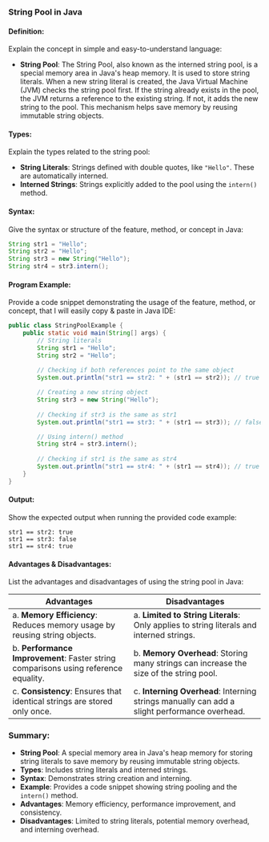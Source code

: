 ### String Pool in Java

#### Definition:
Explain the concept in simple and easy-to-understand language:
- **String Pool**: The String Pool, also known as the interned string pool, is a special memory area in Java's heap memory. It is used to store string literals. When a new string literal is created, the Java Virtual Machine (JVM) checks the string pool first. If the string already exists in the pool, the JVM returns a reference to the existing string. If not, it adds the new string to the pool. This mechanism helps save memory by reusing immutable string objects.

#### Types:
Explain the types related to the string pool:
- **String Literals**: Strings defined with double quotes, like `"Hello"`. These are automatically interned.
- **Interned Strings**: Strings explicitly added to the pool using the `intern()` method.

#### Syntax:
Give the syntax or structure of the feature, method, or concept in Java:

```java
String str1 = "Hello";
String str2 = "Hello";
String str3 = new String("Hello");
String str4 = str3.intern();
```

#### Program Example:
Provide a code snippet demonstrating the usage of the feature, method, or concept, that I will easily copy & paste in Java IDE:

```java
public class StringPoolExample {
    public static void main(String[] args) {
        // String literals
        String str1 = "Hello";
        String str2 = "Hello";
        
        // Checking if both references point to the same object
        System.out.println("str1 == str2: " + (str1 == str2)); // true

        // Creating a new string object
        String str3 = new String("Hello");
        
        // Checking if str3 is the same as str1
        System.out.println("str1 == str3: " + (str1 == str3)); // false

        // Using intern() method
        String str4 = str3.intern();
        
        // Checking if str1 is the same as str4
        System.out.println("str1 == str4: " + (str1 == str4)); // true
    }
}
```

#### Output:
Show the expected output when running the provided code example:

```
str1 == str2: true
str1 == str3: false
str1 == str4: true
```

#### Advantages & Disadvantages:
List the advantages and disadvantages of using the string pool in Java:

| Advantages                              | Disadvantages                                  |
|-----------------------------------------|------------------------------------------------|
| a. **Memory Efficiency**: Reduces memory usage by reusing string objects. | a. **Limited to String Literals**: Only applies to string literals and interned strings. |
| b. **Performance Improvement**: Faster string comparisons using reference equality. | b. **Memory Overhead**: Storing many strings can increase the size of the string pool. |
| c. **Consistency**: Ensures that identical strings are stored only once. | c. **Interning Overhead**: Interning strings manually can add a slight performance overhead. |

### Summary:
- **String Pool**: A special memory area in Java's heap memory for storing string literals to save memory by reusing immutable string objects.
- **Types**: Includes string literals and interned strings.
- **Syntax**: Demonstrates string creation and interning.
- **Example**: Provides a code snippet showing string pooling and the `intern()` method.
- **Advantages**: Memory efficiency, performance improvement, and consistency.
- **Disadvantages**: Limited to string literals, potential memory overhead, and interning overhead.